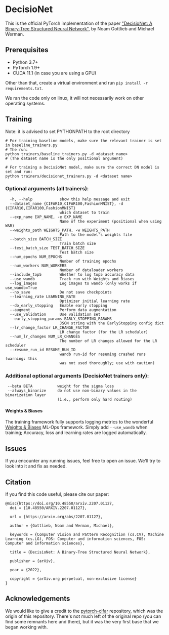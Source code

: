 # DecisioNet
This is the official PyTorch implementation of the paper ["DecisioNet: A Binary-Tree Structured Neural Network"](https://openaccess.thecvf.com/content/ACCV2022/papers/Gottlieb_DecisioNet_A_Binary-Tree_Structured_Neural_Network_ACCV_2022_paper.pdf), by Noam Gottlieb and Michael Werman.

## Prerequisites
- Python 3.7+
- PyTorch 1.9+
- CUDA 11.1 (in case you are using a GPU)

Other than that, create a virtual environment and run `pip install -r requirements.txt`.

We ran the code only on linux, it will not necessarily work on other operating systems.

## Training
Note: it is advised to set PYTHONPATH to the root directory
```
# For training baseline models, make sure the relevant trainer is set in baseline_trainers.py
# The run: 
python trainers/baseline_trainers.py -d <dataset name>
# (The dataset name is the only positional argument)

# For training a DecisioNet model, make sure the correct DN model is set and run: 
python trainers/decisionet_trainers.py -d <dataset name>
```
### Optional arguments (all trainers):
```
  -h, --help            show this help message and exit
  --dataset_name {CIFAR10,CIFAR100,FashionMNIST}, -d {CIFAR10,CIFAR100,FashionMNIST}
                        which dataset to train
  --exp_name EXP_NAME, -e EXP_NAME
                        Name of the experiment (positional when using W&B)
  --weights_path WEIGHTS_PATH, -w WEIGHTS_PATH
                        Path to the model's weights file
  --batch_size BATCH_SIZE
                        Train batch size
  --test_batch_size TEST_BATCH_SIZE
                        Test batch size
  --num_epochs NUM_EPOCHS
                        Number of training epochs
  --num_workers NUM_WORKERS
                        Number of dataloader workers
  --include_top5        Whether to log top5 accuracy data
  --use_wandb           Track run with Weights and Biases
  --log_images          Log images to wandb (only works if use_wandb=True
  --no_save             Do not save checkpoints
  --learning_rate LEARNING_RATE
                        Optimizer initial learning rate
  --do_early_stopping   Enable early stopping
  --augment             Perform data augmentation
  --use_validation      Use validation set
  --early_stopping_params EARLY_STOPPING_PARAMS
                        JSON string with the EarlyStopping config dict
  --lr_change_factor LR_CHANGE_FACTOR
                        LR change factor (for the LR scheduler)
  --num_lr_changes NUM_LR_CHANGES
                        The number of LR changes allowed for the LR scheduler
  --resume_run_id RESUME_RUN_ID
                        wandb run-id for resuming crashed runs (warning: this
                        was not used thoroughly; use with caution)
```
### Additional optional arguments (DecisioNet trainers only):
```
 --beta BETA           weight for the sigma loss
 --always_binarize     do not use non-binary values in the binarization layer
                       (i.e., perform only hard routing)
```
#### Weights & Biases
The training framework fully supports logging metrics to the wonderful [Weights & Biases](www.wandb.ai) ML-Ops framework. Simply add `--use_wandb` when training; 
Accuracy, loss and learning rates are logged automatically.
## Issues
If you encounter any running issues, feel free to open an issue. We'll try to look into it and fix as needed.

## Citation
If you find this code useful, please cite our paper:
```
@misc{https://doi.org/10.48550/arxiv.2207.01127,
  doi = {10.48550/ARXIV.2207.01127},
  
  url = {https://arxiv.org/abs/2207.01127},
  
  author = {Gottlieb, Noam and Werman, Michael},
  
  keywords = {Computer Vision and Pattern Recognition (cs.CV), Machine Learning (cs.LG), FOS: Computer and information sciences, FOS: Computer and information sciences},
  
  title = {DecisioNet: A Binary-Tree Structured Neural Network},
  
  publisher = {arXiv},
  
  year = {2022},
  
  copyright = {arXiv.org perpetual, non-exclusive license}
}

```
## Acknowledgements
We would like to give a credit to the [pytorch-cifar](https://github.com/kuangliu/pytorch-cifar) repository, which was the origin of this repository. There's not much left of the original repo (you can find some remnants here and there), but it was the very first base that we began working with. 

